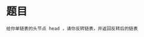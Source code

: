 <!--
 * @Date: 2023-03-09 15:32:39
 * @Author: Bruce
 * @Description: 
-->
# 题目

```
给你单链表的头节点 head ，请你反转链表，并返回反转后的链表
```

